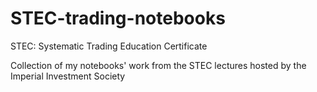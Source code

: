 # STEC-trading-notebooks
STEC: Systematic Trading Education Certificate

Collection of my notebooks' work from the STEC lectures hosted by the Imperial Investment Society
